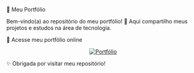 🌸 Meu Portfólio

Bem-vindo(a) ao repositório do meu portfólio! 🚀
Aqui compartilho meus projetos e estudos na área de tecnologia.

🔗 Acesse meu portfólio online
<p align="center"> <a href="https://milena-soat.github.io/porti-folio/"> <img src="https://img.shields.io/badge/🌸%20Ver%20Portfólio-rosa%20bebê?style=for-the-badge&color=ffb6c1" alt="Portfólio"/> </a> </p>

✨ Obrigada por visitar meu repositório!
